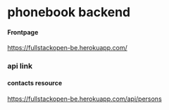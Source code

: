 # phonebook backend

#### Frontpage

https://fullstackopen-be.herokuapp.com/

### api link

#### contacts resource

https://fullstackopen-be.herokuapp.com/api/persons
